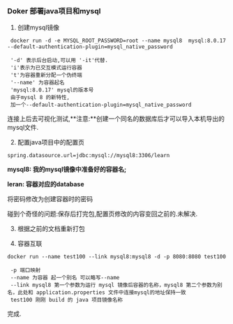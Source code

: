 ### Doker 部署java项目和mysql 






1. 创建mysql镜像
```
 docker run -d -e MYSQL_ROOT_PASSWORD=root --name mysql8  mysql:8.0.17  --default-authentication-plugin=mysql_native_password

 '-d' 表示后台启动,可以用 '-it'代替.
 'i'表示为已交互模式运行容器
 't'为容器重新分配一个伪终端
 '--name' 为容器起名
 'mysql:8.0.17' mysql的版本号
 由于mysql 8 的新特性,
 加一个--default-authentication-plugin=mysql_native_password
```

连接上后去可视化测试,**注意:**创建一个同名的数据库后才可以导入本机导出的mysql文件.

2. 配置java项目中的配置页 

`spring.datasource.url=jdbc:mysql://mysql8:3306/learn`

**mysql8: 我的mysql镜像中准备好的容器名;**

**leran: 容器对应的database**

将密码修改为创建容器时的密码

碰到个奇怪的问题:保存后打完包,配置页修改的内容变回之前的.未解决.

3. 根据之前的文档重新打包

4. 容器互联

```
docker run --name test100 --link mysql8:mysql8 -d -p 8080:8080 test100
	
 -p 端口映射
 --name 为容器 起一个别名 可以略写--name
 --link mysql8 第一个参数为运行 mysql 镜像后容器的名称，mysql8 第二个参数为别名，此处和 application.properties 文件中连接mysql的地址保持一致 
 test100 刚刚 build 的 java 项目镜像名称
```

完成.

